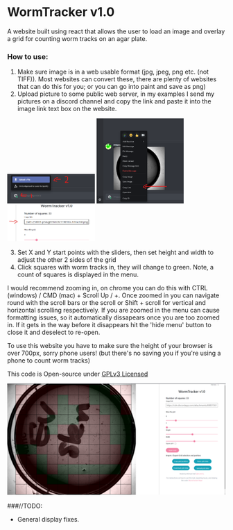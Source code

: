 # WormTracker v1.0


A website built using react that allows the user to load an image and overlay a grid for counting worm tracks on an agar plate.

### How to use:

1. Make sure image is in a web usable format (jpg, jpeg, png etc. (not TIFF)). Most websites can convert these, there are plenty of websites that can do this for you; or you can go into paint and save as png)
2. Upload picture to some public web server, in my examples I send my pictures on a discord channel and copy the link and paste it into the image link text box on the website.

<img src="/screenshots/2.png"  width="40%">
<img src="/screenshots/3.png" width="40%">
<img src="/screenshots/4.png" width="40%">

3. Set X and Y start points with the sliders, then set height and width to adjust the other 2 sides of the grid
4. Click squares with worm tracks in, they will change to green. Note, a count of squares is displayed in the menu.

I would recommend zooming in, on chrome you can do this with CTRL (windows) / CMD (mac) + Scroll Up / +. Once zoomed in you can navigate round with the scroll bars or the scroll or Shift + scroll for vertical and horizontal scrolling respectively. 
If you are zoomed in the menu can cause formatting issues, so it automatically dissapears once you are too zoomed in. If it gets in the way before it 
disappears hit the 'hide menu' button to close it and deselect to re-open.

To use this website you have to make sure the height of your browser is over 700px, sorry phone users! (but there's no saving you if you're using a phone to count worm tracks)

This code is Open-source under [GPLv3 Licensed](https://github.com/mah51/WormTracker/blob/main/LICENSE)

![Screenshot of website](/screenshots/1.png)

###//TODO:
- General display fixes. 



